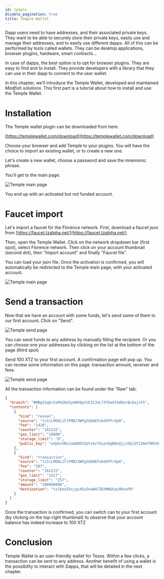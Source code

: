 ```yaml
---
id: temple
disable_pagination: true
title: Temple Wallet
---
```



Dapp users need to have addresses, and their associated private keys.
They want to be able to securely store their private keys, easily use and manage their addresses, and to easily use different dapps.
All of this can be performed by tools called wallets.
They can be desktop applications, browser plugins, hardware, smart contracts...

In case of dapps, the best option is to opt for browser plugins.
They are easy to find and to install. 
They provide developers with a library that they can use in their dapp to connect to the user wallet.

In this chapter, we'll introduce the Temple Wallet, developed and maintained _Madfish solutions_.
This first part is a tutorial about how to install and use the Temple Wallet.

# Installation

The Temple wallet plugin can be downloaded from here:

[https://templewallet.com/download](https://templewallet.com/download)

Choose your browser and add Temple to your plugins.
You will have the choice to import an existing wallet, or to create a new one.

Let's create a new wallet, choose a password and save the mnemonic phrase.

You'll get to the main page:

![](../../static/img/dapp/temple1.png "Temple main page")


You end up with an activated but not funded account.

# Faucet import

Let's import a faucet for the Florence network.
First, download a faucet json from [https://faucet.tzalpha.net/](https://faucet.tzalpha.net/)

Then, open the Temple Wallet.
Click on the network dropdown bar (first spot), select Florence network.
Then click on your account thumbnail (second dot), then "Import account" and finally "Faucet file".

You can load your json file. 
Once the activation is confirmed, you will automatically be redirected to the Temple main page, with your activated account.

![](../../static/img/dapp/temple2.png "Temple main page")


# Send a transaction

Now that we have an account with some funds, let's send some of them to our first account.
Click on "Send".

![](../../static/img/dapp/temple3.png "Temple send page")

You can send funds to any address by manually filling the recipient.
Or you can choose one your addresses by clicking on the list at the bottom of the page (third spot)

Send 100 XTZ to your first account. 
A confirmation page will pop up. 
You can review some information on this page: transaction amount, receiver and fees.

![](../../static/img/dapp/temple4.png "Temple send page")

All the transaction information can be found under the "Raw" tab:

```json
{
  "branch": "BMBg53qGc5xM42Dd3ymNV6pV1KJCJmL73T6aGfmdEmrBL6ajnfS",
  "contents": [
    {
      "kind": "reveal",
      "source": "tz1cLMENL1FJYMBJ3WPg5UQAEFobdVPFrdpH",
      "fee": "1420",
      "counter": "162232",
      "gas_limit": "10600",
      "storage_limit": "0",
      "public_key": "edpkvVNoJuAADKX3pYskzfXLpn8gBAnQjjcGQjQf22Amf9Kh4kfbnx"
    },
    {
      "kind": "transaction",
      "source": "tz1cLMENL1FJYMBJ3WPg5UQAEFobdVPFrdpH",
      "fee": "507",
      "counter": "162233",
      "gas_limit": "1527",
      "storage_limit": "257",
      "amount": "100000000",
      "destination": "tz1beoZXxjqsXGoZnwW4TZD3MWGFpLHRxeFN"
    }
  ]
}
```

Once the transaction is confirmed, you can switch can to your first account (by clicking on the top-right thumbnail) to observe that your account balance has indeed increase to 100 XTZ


# Conclusion
Temple Wallet is an user-friendly wallet for Tezos. Within a few clicks, a transaction can be sent to any address.
Another benefit of using a wallet is the possibility to interact with Dapps, that will be detailed in the next chapter.
